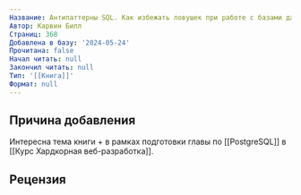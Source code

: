 ```yaml
---
Название: Антипаттерны SQL. Как избежать ловушек при работе с базами данных
Автор: Карвин Билл
Страниц: 368
Добавлена в базу: '2024-05-24'
Прочитана: false
Начал читать: null
Закончил читать: null
Тип: '[[Книга]]'
Формат: null
---
```

## Причина добавления

Интересна тема книги + в рамках подготовки главы по [[PostgreSQL]] в [[Курс Хардкорная веб-разработка]].

## Рецензия